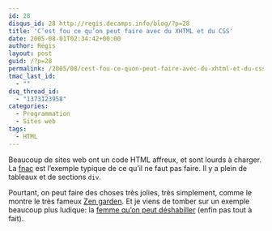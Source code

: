 ```yaml
---
id: 28
disqus_id: 28 http://regis.decamps.info/blog/?p=28
title: 'C’est fou ce qu’on peut faire avec du XHTML et du CSS'
date: 2005-08-01T02:34:42+00:00
author: Régis
layout: post
guid: /?p=28
permalink: /2005/08/cest-fou-ce-quon-peut-faire-avec-du-xhtml-et-du-css/
tmac_last_id:
  - ""
dsq_thread_id:
  - "1373123958"
categories:
  - Programmation
  - Sites web
tags:
  - HTML
---
```

Beaucoup de sites web ont un code HTML affreux, et sont lourds à charger. La [fnac](http://www.fnac.com) est l’exemple typique de ce qu’il ne faut pas faire. Il y a plein de tableaux et de sections `div`.

Pourtant, on peut faire des choses très jolies, très simplement, comme le montre le très fameux [Zen garden](http://www.csszengarden.com/). Et je viens de tomber sur un exemple beaucoup plus ludique: la [femme qu’on peut déshabiller](http://www.biocandy.dk/test.php) (enfin pas tout à fait).
